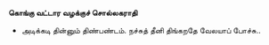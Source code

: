 **கொங்கு வட்டார வழக்குச் சொல்லகராதி**
- அடிக்கடி தின்னும் திண்பண்டம். நச்சுத் தீனி திங்கறதே வேலயாப் போச்சு..

